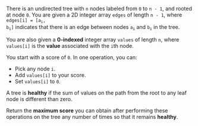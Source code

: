 There is an undirected tree with `n` nodes labeled from `0` to `n - 1`, and rooted at node `0`. You are given a 2D integer array `edges` of length `n - 1`, where <code>edges[i] = [a<sub>i</sub>, b<sub>i</sub>]</code> indicates that there is an edge between nodes <code>a<sub>i</sub></code> and <code>b<sub>i</sub></code> in the tree.

You are also given a **0-indexed** integer array `values` of length `n`, where `values[i]` is the **value** associated with the `i`th node.

You start with a score of `0`. In one operation, you can:

- Pick any node `i`.
- Add `values[i]` to your score.
- Set `values[i]` to `0`.

A tree is **healthy** if the sum of values on the path from the root to any leaf node is different than zero.

Return the **maximum score** you can obtain after performing these operations on the tree any number of times so that it remains **healthy**.